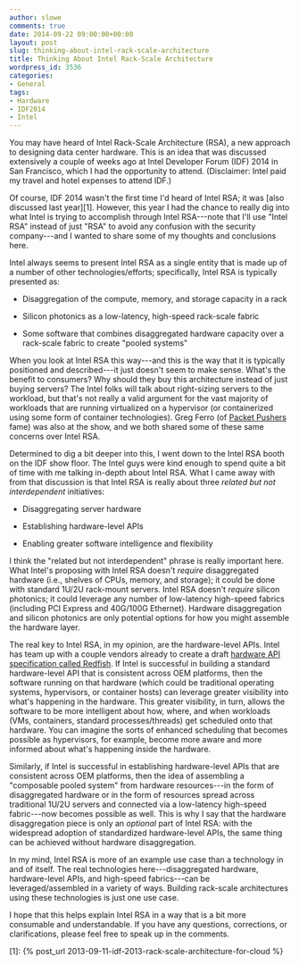 ```yaml
---
author: slowe
comments: true
date: 2014-09-22 09:00:00+00:00
layout: post
slug: thinking-about-intel-rack-scale-architecture
title: Thinking About Intel Rack-Scale Architecture
wordpress_id: 3536
categories:
- General
tags:
- Hardware
- IDF2014
- Intel
---
```


You may have heard of Intel Rack-Scale Architecture (RSA), a new approach to designing data center hardware. This is an idea that was discussed extensively a couple of weeks ago at Intel Developer Forum (IDF) 2014 in San Francisco, which I had the opportunity to attend. (Disclaimer: Intel paid my travel and hotel expenses to attend IDF.)

Of course, IDF 2014 wasn't the first time I'd heard of Intel RSA; it was [also discussed last year][1]. However, this year I had the chance to really dig into what Intel is trying to accomplish through Intel RSA---note that I'll use "Intel RSA" instead of just "RSA" to avoid any confusion with the security company---and I wanted to share some of my thoughts and conclusions here.

Intel always seems to present Intel RSA as a single entity that is made up of a number of other technologies/efforts; specifically, Intel RSA is typically presented as:

* Disaggregation of the compute, memory, and storage capacity in a rack

* Silicon photonics as a low-latency, high-speed rack-scale fabric

* Some software that combines disaggregated hardware capacity over a rack-scale fabric to create "pooled systems"

When you look at Intel RSA this way---and this is the way that it is typically positioned and described---it just doesn't seem to make sense. What's the benefit to consumers? Why should they buy this architecture instead of just buying servers? The Intel folks will talk about right-sizing servers to the workload, but that's not really a valid argument for the vast majority of workloads that are running virtualized on a hypervisor (or containerized using some form of container technologies). Greg Ferro (of [Packet Pushers](http://packetpushers.net/) fame) was also at the show, and we both shared some of these same concerns over Intel RSA.

Determined to dig a bit deeper into this, I went down to the Intel RSA booth on the IDF show floor. The Intel guys were kind enough to spend quite a bit of time with me talking in-depth about Intel RSA. What I came away with from that discussion is that Intel RSA is really about three _related but not interdependent_ initiatives:

* Disaggregating server hardware

* Establishing hardware-level APIs

* Enabling greater software intelligence and flexibility

I think the "related but not interdependent" phrase is really important here. What Intel's proposing with Intel RSA doesn't _require_ disaggregated hardware (i.e., shelves of CPUs, memory, and storage); it could be done with standard 1U/2U rack-mount servers. Intel RSA doesn't _require_ silicon photonics; it could leverage any number of low-latency high-speed fabrics (including PCI Express and 40G/100G Ethernet). Hardware disaggregation and silicon photonics are only potential options for how you might assemble the hardware layer.

The real key to Intel RSA, in my opinion, are the hardware-level APIs. Intel has team up with a couple vendors already to create a draft [hardware API specification called Redfish](http://www.redfishspecification.org). If Intel is successful in building a standard hardware-level API that is consistent across OEM platforms, then the software running on that hardware (which could be traditional operating systems, hypervisors, or container hosts) can leverage greater visibility into what's happening in the hardware. This greater visibility, in turn, allows the software to be more intelligent about how, where, and when workloads (VMs, containers, standard processes/threads) get scheduled onto that hardware. You can imagine the sorts of enhanced scheduling that becomes possible as hypervisors, for example, become more aware and more informed about what's happening inside the hardware.

Similarly, if Intel is successful in establishing hardware-level APIs that are consistent across OEM platforms, then the idea of assembling a "composable pooled system" from hardware resources---in the form of disaggregated hardware or in the form of resources spread across traditional 1U/2U servers and connected via a low-latency high-speed fabric---now becomes possible as well. This is why I say that the hardware disaggregation piece is only an _optional_ part of Intel RSA: with the widespread adoption of standardized hardware-level APIs, the same thing can be achieved without hardware disaggregation.

In my mind, Intel RSA is more of an example use case than a technology in and of itself. The real technologies here---disaggregated hardware, hardware-level APIs, and high-speed fabrics---can be leveraged/assembled in a variety of ways. Building rack-scale architectures using these technologies is just one use case.

I hope that this helps explain Intel RSA in a way that is a bit more consumable and understandable. If you have any questions, corrections, or clarifications, please feel free to speak up in the comments.

[1]: {% post_url 2013-09-11-idf-2013-rack-scale-architecture-for-cloud %}
